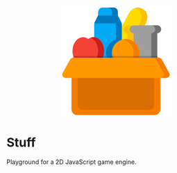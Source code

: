 <div align="center">
<img src="./files/logo/stuff.png" width="256" height="256" alt="Lobitomizer"/>
</div>

# Stuff

Playground for a 2D JavaScript game engine.
